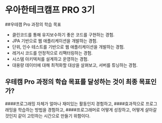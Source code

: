 # 우아한테크캠프 PRO 3기

##우테캠 Pro 과정의 학습 목표
- 클린코드를 통해 유지보수하기 좋은 코드를 구현하는 경험.
- JPA 기반으로 웹 애플리케이션을 개발하는 경험.
- 단위, 인수 테스트를 기반으로 웹 애플리케이션을 개발하는 경험.
- 레거시 코드를 안정적으로 리팩터링하는 경험.
- 시스템 아키텍처를 설계하고 운영하는 경험.
- 대용량 데이터에 대해 최적화할 대상을 살펴보고, 서버를 튜닝하는 경험.

## 우테캠 Pro 과정의 학습 목표를 달성하는 것이 최종 목표인가?

####프로그래밍 자체가 얼마나 재미있는 활동인지 경험하고,
####효과적으로 프로그래밍을 학습하는 방법을 경험하고,
####프로그래머로 어떻게 성장하고, 어떻게 살아갈 것인지 같이 고민하는 시간으로 만들기 위함이다.

